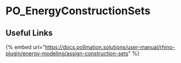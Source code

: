 # PO_EnergyConstructionSets



## Useful Links

{% embed url="https://docs.pollination.solutions/user-manual/rhino-plugin/energy-modeling/assign-construction-sets" %}

